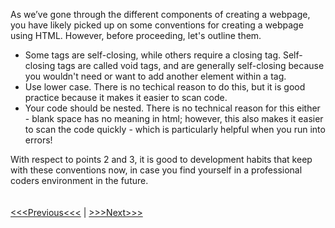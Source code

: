 As we’ve gone through the different components of creating a webpage, you have likely picked up on some conventions for creating a webpage using HTML. However, before proceeding, let's outline them.

<p>
    <ul>
        <li> Some tags are self-closing, while others require a closing tag. Self-closing tags are called void tags, and are generally self-closing because you wouldn't need or want to add another element within a tag. </li>
        <li> Use lower case. There is no techical reason to do this, but it is good practice because it makes it easier to scan code. </li>
        <li> Your code should be nested. There is no technical reason for this either - blank space has no meaning in html; however, this also makes it easier to scan the code quickly - which is particularly helpful when you run into errors! </li>
    </ul>
</p>

With respect to points 2 and 3, it is good to development habits that keep with these conventions now, in case you find yourself in a professional coders environment in the future.
<br/>
<br/>
<br/>
[<<<Previous<<<](images.md) | [>>>Next>>>](create_site.md)